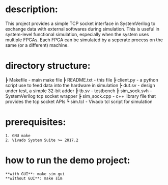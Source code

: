 # description:
This project provides a simple TCP socket interface in SystemVerilog to exchange data with external softwares during simulation. This is useful in system-level functional simulation, especially when the system uses multiple FPGAs. Each FPGA can be simulated by a seperate process on the same (or a different) machine.

# directory structure:
 ┣ Makefile     - main make file
 ┣ README.txt   - this file
 ┣ client.py    - a python script use to feed data into the hardware in simulation
 ┣ dut.sv       - design under test, a simple 32-bit adder
 ┣ tb.sv        - testbench
 ┣ sim_sock.svh - SystemVerilog tcp socket wrapper
 ┣ sim_sock.cpp - c++ library file that provides the tcp socket APIs
 ┗ sim.tcl      - Vivado tcl script for simulation

# prerequisites:
    1. GNU make
    2. Vivado System Suite >= 2017.2

# how to run the demo project:
    **with GUI**: make sim_gui
    **without GUI**: make sim